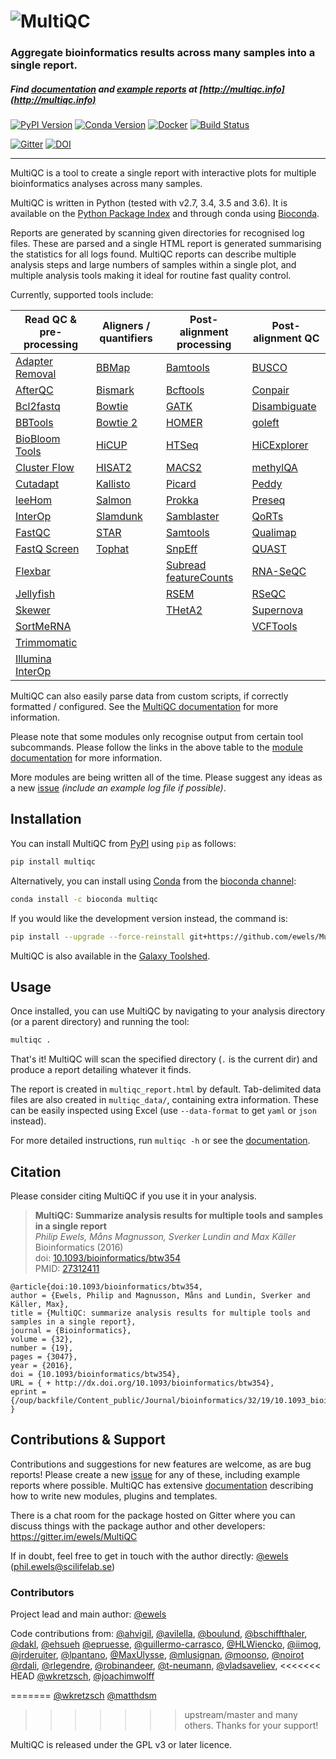 # ![MultiQC](https://raw.githubusercontent.com/ewels/MultiQC/master/docs/images/MultiQC_logo.png)


### Aggregate bioinformatics results across many samples into a single report.

##### Find [documentation](http://multiqc.info/docs) and [example reports](http://multiqc.info/examples/rna-seq/multiqc_report.html) at [http://multiqc.info](http://multiqc.info)

[![PyPI Version](https://img.shields.io/pypi/v/multiqc.svg?style=flat-square)](https://pypi.python.org/pypi/multiqc/)
[![Conda Version](https://anaconda.org/bioconda/multiqc/badges/version.svg)](https://anaconda.org/bioconda/multiqc)
[![Docker](https://img.shields.io/docker/automated/ewels/multiqc.svg?style=flat-square)](https://hub.docker.com/r/ewels/multiqc/)
[![Build Status](https://img.shields.io/travis/ewels/MultiQC.svg?style=flat-square)](https://travis-ci.org/ewels/MultiQC)

[![Gitter](https://img.shields.io/badge/gitter-%20join%20chat%20%E2%86%92-4fb99a.svg?style=flat-square)](https://gitter.im/ewels/MultiQC)
[![DOI](https://img.shields.io/badge/DOI-10.1093%2Fbioinformatics%2Fbtw354-lightgrey.svg?style=flat-square)](http://dx.doi.org/10.1093/bioinformatics/btw354)

-----

MultiQC is a tool to create a single report with interactive plots
for multiple bioinformatics analyses across many samples.

MultiQC is written in Python (tested with v2.7, 3.4, 3.5 and 3.6). It is
available on the [Python Package Index](https://pypi.python.org/pypi/multiqc/)
and through conda using [Bioconda](http://bioconda.github.io/).

Reports are generated by scanning given directories for recognised log files.
These are parsed and a single HTML report is generated summarising the statistics
for all logs found. MultiQC reports can describe multiple analysis steps and
large numbers of samples within a single plot, and multiple analysis tools making
it ideal for routine fast quality control.

Currently, supported tools include:

|Read QC & pre-processing         | Aligners / quantifiers | Post-alignment processing | Post-alignment QC    |
|---------------------------------|------------------------|---------------------------|----------------------|
|[Adapter Removal][adapterremoval]|[BBMap][bbmap]          |[Bamtools][bamtools]       |[BUSCO][busco]        |
|[AfterQC][afterqc]               |[Bismark][bismark]      |[Bcftools][bcftools]       |[Conpair][conpair]    |
|[Bcl2fastq][bcl2fastq]           |[Bowtie][bowtie-1]      |[GATK][gatk]               |[Disambiguate][disambiguate]|
|[BBTools][bbmap]                 |[Bowtie 2][bowtie-2]    |[HOMER][homer]             |[goleft][goleft]|
|[BioBloom Tools][biobloomtools]  |[HiCUP][hicup]          |[HTSeq][htseq]             |[HiCExplorer][hicexplorer]|
|[Cluster Flow][clusterflow]      |[HISAT2][hisat2]        |[MACS2][macs2]             |[methylQA][methylqa]|
|[Cutadapt][cutadapt]             |[Kallisto][kallisto]    |[Picard][picard]           |[Peddy][peddy]|
|[leeHom][leehom]                 |[Salmon][salmon]        |[Prokka][prokka]           |[Preseq][preseq]|
|[InterOp][interop]               |[Slamdunk][slamdunk]    |[Samblaster][samblaster]   |[QoRTs][qorts]|
|[FastQC][fastqc]                 |[STAR][star]            |[Samtools][samtools]       |[Qualimap][qualimap]|
|[FastQ Screen][fastq-screen]     |[Tophat][tophat]        |[SnpEff][snpeff]           |[QUAST][quast]|
|[Flexbar][flexbar]               ||[Subread featureCounts][featurecounts]|[RNA-SeQC][rna_seqc]|
|[Jellyfish][jellyfish]           |                        |[RSEM][rsem]               |[RSeQC][rseqc]|
|[Skewer][skewer]                 |                        |[THetA2][theta2]           |[Supernova][supernova]|
|[SortMeRNA][sortmerna]           |                        |                           |[VCFTools][vcftools] |
|[Trimmomatic][trimmomatic]       |                        |                           |                      |
|[Illumina InterOp][interop]      |                        |                           |                      |


MultiQC can also easily parse data from custom scripts, if correctly formatted / configured.
See the [MultiQC documentation](http://multiqc.info/docs/#custom-content) for more information.

Please note that some modules only recognise output from certain tool subcommands. Please follow the
links in the above table to the [module documentation](http://multiqc.info/docs/#multiqc-modules)
for more information.

More modules are being written all of the time. Please suggest any ideas as a new
[issue](https://github.com/ewels/MultiQC/issues) _(include an example log file if possible)_.

## Installation

You can install MultiQC from [PyPI](https://pypi.python.org/pypi/multiqc/)
using `pip` as follows:
```bash
pip install multiqc
```

Alternatively, you can install using [Conda](http://anaconda.org/)
from the [bioconda channel](https://bioconda.github.io/):
```bash
conda install -c bioconda multiqc
```

If you would like the development version instead, the command is:
```bash
pip install --upgrade --force-reinstall git+https://github.com/ewels/MultiQC.git
```

MultiQC is also available in the
[Galaxy Toolshed](https://toolshed.g2.bx.psu.edu/view/engineson/multiqc/).

## Usage
Once installed, you can use MultiQC by navigating to your analysis directory
(or a parent directory) and running the tool:
```bash
multiqc .
```

That's it! MultiQC will scan the specified directory (`.` is the current dir)
and produce a report detailing whatever it finds.

The report is created in `multiqc_report.html` by default. Tab-delimited data
files are also created in `multiqc_data/`, containing extra information.
These can be easily inspected using Excel (use `--data-format` to get `yaml`
or `json` instead).

For more detailed instructions, run `multiqc -h` or see the
[documentation](http://multiqc.info/docs/#running-multiqc).

## Citation
Please consider citing MultiQC if you use it in your analysis.

> **MultiQC: Summarize analysis results for multiple tools and samples in a single report** <br/>
> _Philip Ewels, Måns Magnusson, Sverker Lundin and Max Käller_ <br/>
> Bioinformatics (2016) <br/>
> doi: [10.1093/bioinformatics/btw354](http://dx.doi.org/10.1093/bioinformatics/btw354) <br/>
> PMID: [27312411](http://www.ncbi.nlm.nih.gov/pubmed/27312411)

```TeX
@article{doi:10.1093/bioinformatics/btw354,
author = {Ewels, Philip and Magnusson, Måns and Lundin, Sverker and Käller, Max},
title = {MultiQC: summarize analysis results for multiple tools and samples in a single report},
journal = {Bioinformatics},
volume = {32},
number = {19},
pages = {3047},
year = {2016},
doi = {10.1093/bioinformatics/btw354},
URL = { + http://dx.doi.org/10.1093/bioinformatics/btw354},
eprint = {/oup/backfile/Content_public/Journal/bioinformatics/32/19/10.1093_bioinformatics_btw354/3/btw354.pdf}
}
```

## Contributions & Support

Contributions and suggestions for new features are welcome, as are bug reports!
Please create a new [issue](https://github.com/ewels/MultiQC/issues) for any
of these, including example reports where possible. MultiQC has extensive
[documentation](http://multiqc.info/docs) describing how to write new modules,
plugins and templates.

There is a chat room for the package hosted on Gitter where you can discuss
things with the package author and other developers:
https://gitter.im/ewels/MultiQC

If in doubt, feel free to get in touch with the author directly:
[@ewels](https://github.com/ewels) (phil.ewels@scilifelab.se)

### Contributors
Project lead and main author: [@ewels](https://github.com/ewels)

Code contributions from:
[@ahvigil](https://github.com/ahvigil),
[@avilella](https://github.com/avilella),
[@boulund](https://github.com/boulund),
[@bschiffthaler](https://github.com/bschiffthaler),
[@dakl](https://github.com/dakl),
[@ehsueh](https://github.com/ehsueh)
[@epruesse](https://github.com/epruesse),
[@guillermo-carrasco](https://github.com/guillermo-carrasco),
[@HLWiencko](https://github.com/HLWiencko),
[@iimog](https://github.com/iimog),
[@jrderuiter](https://github.com/jrderuiter),
[@lpantano](https://github.com/lpantano),
[@MaxUlysse](https://github.com/MaxUlysse),
[@mlusignan](https://github.com/mlusignan),
[@moonso](https://github.com/moonso),
[@noirot](https://github.com/noirot)
[@rdali](https://github.com/rdali),
[@rlegendre](https://github.com/rlegendre),
[@robinandeer](https://github.com/robinandeer),
[@t-neumann](https://github.com/t-neumann),
[@vladsaveliev](https://github.com/vladsaveliev),
<<<<<<< HEAD
[@wkretzsch](https://github.com/wkretzsch),
[@joachimwolff](https://github.com/joachimwolff)

=======
[@wkretzsch](https://github.com/wkretzsch)
[@matthdsm](https://github.com/matthdsm)
>>>>>>> upstream/master
and many others. Thanks for your support!

MultiQC is released under the GPL v3 or later licence.

[adapterremoval]: http://multiqc.info/docs/#adapter-removal
[afterqc]:        http://multiqc.info/docs/#afterqc
[bamtools]:       http://multiqc.info/docs/#bamtools
[bbmap]:          http://multiqc.info/docs/#bbmap
[bcftools]:       http://multiqc.info/docs/#bcftools
[bcl2fastq]:      http://multiqc.info/docs/#bcl2fastq
[biobloomtools]:  http://multiqc.info/docs/#biobloom-tools
[bismark]:        http://multiqc.info/docs/#bismark
[bowtie-1]:       http://multiqc.info/docs/#bowtie-1
[bowtie-2]:       http://multiqc.info/docs/#bowtie-2
[busco]:          http://multiqc.info/docs/#busco
[clusterflow]:    http://multiqc.info/docs/#cluster-flow
[conpair]:        http://multiqc.info/docs/#conpair
[cutadapt]:       http://multiqc.info/docs/#cutadapt
[disambiguate]:   http://multiqc.info/docs/#disambiguate
[fastq-screen]:   http://multiqc.info/docs/#fastq-screen
[fastqc]:         http://multiqc.info/docs/#fastqc
[featurecounts]:  http://multiqc.info/docs/#featurecounts
[flexbar]:        http://multiqc.info/docs/#flexbar
[gatk]:           http://multiqc.info/docs/#gatk
[goleft]:         http://multiqc.info/docs/#goleft-indexcov
[hicexplorer]:    http://multiqc.info/docs/#hicexplorer
[hicup]:          http://multiqc.info/docs/#hicup
[hisat2]:         http://multiqc.info/docs/#hisat2
[homer]:          http://multiqc.info/docs/#homer
[htseq]:          http://multiqc.info/docs/#htseq
[jellyfish]:      http://multiqc.info/docs/#jellyfish
[interop]:        http://multiqc.info/docs/#interop
[kallisto]:       http://multiqc.info/docs/#kallisto
[leehom]:         http://multiqc.info/docs/#leehom
[macs2]:          http://multiqc.info/docs/#macs2
[methylqa]:       http://multiqc.info/docs/#methylqa
[peddy]:          http://multiqc.info/docs/#peddy
[picard]:         http://multiqc.info/docs/#picard
[preseq]:         http://multiqc.info/docs/#preseq
[prokka]:         http://multiqc.info/docs/#prokka
[qorts]:          http://multiqc.info/docs/#qorts
[qualimap]:       http://multiqc.info/docs/#qualimap
[quast]:          http://multiqc.info/docs/#quast
[rna_seqc]:       http://multiqc.info/docs/#rna_seqc
[rsem]:           http://multiqc.info/docs/#rsem
[rseqc]:          http://multiqc.info/docs/#rseqc
[salmon]:         http://multiqc.info/docs/#salmon
[samblaster]:     http://multiqc.info/docs/#samblaster
[samtools]:       http://multiqc.info/docs/#samtools
[skewer]:         http://multiqc.info/docs/#skewer
[slamdunk]:       http://multiqc.info/docs/#slamdunk
[snpeff]:         http://multiqc.info/docs/#snpeff
[sortmerna]:      http://multiqc.info/docs/#sortmerna
[star]:           http://multiqc.info/docs/#star
[supernova]:      http://multiqc.info/docs/#supernova
[theta2]:         http://multiqc.info/docs/#theta2
[tophat]:         http://multiqc.info/docs/#tophat
[trimmomatic]:    http://multiqc.info/docs/#trimmomatic
[vcftools]:       http://multiqc.info/docs/#vcftools
